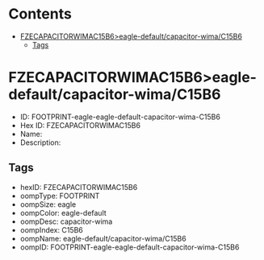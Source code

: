 



Contents
========

* [FZECAPACITORWIMAC15B6>eagle-default/capacitor-wima/C15B6](#fzecapacitorwimac15b6eagle-defaultcapacitor-wimac15b6)
	* [Tags](#tags)

# FZECAPACITORWIMAC15B6>eagle-default/capacitor-wima/C15B6

- ID: FOOTPRINT-eagle-eagle-default-capacitor-wima-C15B6
- Hex ID: FZECAPACITORWIMAC15B6
- Name: 
- Description: 

## Tags

- hexID: FZECAPACITORWIMAC15B6
- oompType: FOOTPRINT
- oompSize: eagle
- oompColor: eagle-default
- oompDesc: capacitor-wima
- oompIndex: C15B6
- oompName: eagle-default/capacitor-wima/C15B6
- oompID: FOOTPRINT-eagle-eagle-default-capacitor-wima-C15B6
